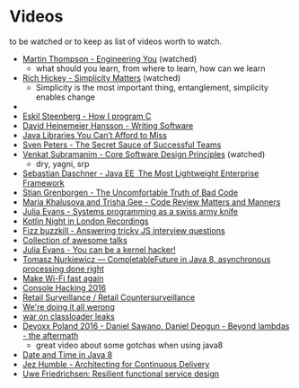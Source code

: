 # Videos

to be watched or to keep as list of videos worth to watch.

* [Martin Thompson - Engineering You](https://www.infoq.com/presentations/engineer-practices-techniques) (watched)
  * what should you learn, from where to learn, how can we learn
* [Rich Hickey - Simplicity Matters](https://www.youtube.com/watch?v=rI8tNMsozo0) (watched)
  * Simplicity is the most important thing, entanglement,  simplicity enables change
* [](https://www.infoq.com/presentations/Simple-Made-Easy)
* [Eskil Steenberg - How I program C](https://www.youtube.com/watch?v=443UNeGrFoM)
* [David Heinemeier Hansson - Writing Software](https://www.youtube.com/watch?v=9LfmrkyP81M)
* [Java Libraries You Can’t Afford to Miss](https://www.youtube.com/watch?v=pmmP-7d6pWw)
* [Sven Peters - The Secret Sauce of Successful Teams](https://vimeo.com/181781922)
* [Venkat Subramanim - Core Software Design Principles](https://www.youtube.com/watch?v=XgoldEoK-Rw) (watched)
  * dry, yagni, srp
* [Sebastian Daschner - Java EE  The Most Lightweight Enterprise Framework](https://www.youtube.com/watch?v=JN1iUUitgvY)
* [Stian Grenborgen - The Uncomfortable Truth of Bad Code](https://vimeo.com/181788151) 
* [Maria Khalusova and Trisha Gee - Code Review Matters and Manners](https://vimeo.com/182087729)
* [Julia Evans - Systems programming as a swiss army knife](https://www.youtube.com/watch?v=HfD9IMZ9rKY)
* [Kotlin Night in London Recordings](https://blog.jetbrains.com/kotlin/2016/11/kotlin-night-in-london-recordings/)
* [Fizz buzzkill - Answering tricky JS interview questions](https://www.youtube.com/watch?v=cMxI8n393ZM)
* [Collection of awesome talks](https://github.com/JanVanRyswyck/awesome-talks)
* [Julia Evans - You can be a kernel hacker!](https://www.youtube.com/watch?v=0IQlpFWTFbM)
* [Tomasz Nurkiewicz — CompletableFuture in Java 8, asynchronous processing done right](https://www.youtube.com/watch?v=-MBPQ7NIL_Y)
* [Make Wi-Fi fast again](https://media.ccc.de/v/33c3-7911-make_wi-fi_fast_again)
* [Console Hacking 2016](https://media.ccc.de/v/33c3-7946-console_hacking_2016)
* [Retail Surveillance / Retail Countersurveillance](https://media.ccc.de/v/33c3-8238-retail_surveillance_retail_countersurveillance)
* [We're doing it all werong](https://www.youtube.com/watch?v=TS1lpKBMkgg)
* [war on classloader leaks](https://www.youtube.com/watch?v=dXqIfo5h2BE)
* [Devoxx Poland 2016 - Daniel Sawano, Daniel Deogun - Beyond lambdas - the aftermath](https://www.youtube.com/watch?v=sbcXQJA0EQc)
  * great video about some gotchas when using java8
* [Date and Time in Java 8](https://www.youtube.com/watch?v=2HXc3f-C3L0)
* [Jez Humble - Architecting for Continuous Delivery](https://www.youtube.com/watch?v=_wnd-eyPoMo&feature=youtu.be&t=199)
* [Uwe Friedrichsen: Resilient functional service design](https://www.youtube.com/watch?v=F3wqb6nTzOw)

